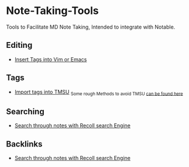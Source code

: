 # Note-Taking-Tools
Tools to Facilitate MD Note Taking, Intended to integrate with Notable.

## Editing

* [Insert Tags into Vim or Emacs](./auto-complete-tags-vim/Auto-Complete-Tags.md)

## Tags

* [Import tags into TMSU](/tags-to-TMSU/Import-Tags-to-TMSU.md) <sub> Some rough Methods to avoid TMSU [can be found here](./Tag-Filter/Tag-Filter.md)</sub>

## Searching

* [Search through notes with Recoll search Engine](Terminal-Skim-Recoll/Terminal-Skim-Recoll.md)

## Backlinks

* [Search through notes with Recoll search Engine](List-BackLinks/ListBacklinks.md)
